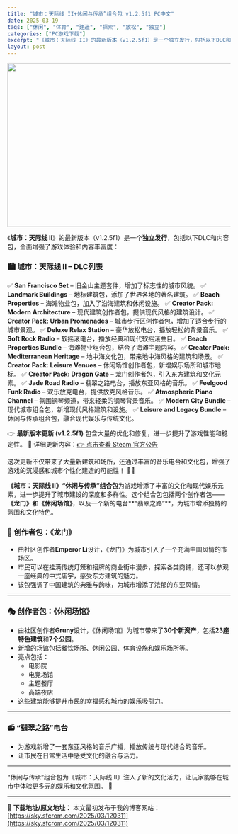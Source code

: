 ```yaml
---
title: "城市：天际线 II+休闲与传承”组合包 v1.2.5f1 PC中文"
date: 2025-03-19
tags: ["休闲", "体育", "建造", "探索", "放松", "独立"]
categories: ["PC游戏下载"]
excerpt: "《城市：天际线 II》的最新版本（v1.2.5f1）是一个独立发行，包括以下DLC和内容包，全面增强了游戏体验和内容丰富度： 🏙️ 城市：天际线 II – DLC列表 ✅ San Francisco Set – 旧金山主题套件，增加了标志性的城市风貌。 ✅ Landmark Buildings – &hellip;"
layout: post
---
```


<img class="aligncenter size-full wp-image-120312" src="https://sky.sfcrom.com/wp-content/uploads/2025/03/2025031901245656.webp" alt="" width="660" height="370" />

《<strong>城市：天际线 II</strong>》的最新版本（v1.2.5f1）是一个<strong>独立发行</strong>，包括以下DLC和内容包，全面增强了游戏体验和内容丰富度：
<h3>🏙️ <strong>城市：天际线 II – DLC列表</strong></h3>
✅ <strong>San Francisco Set</strong> – 旧金山主题套件，增加了标志性的城市风貌。
✅ <strong>Landmark Buildings</strong> – 地标建筑包，添加了世界各地的著名建筑。
✅ <strong>Beach Properties</strong> – 海滩物业包，加入了沿海建筑和休闲设施。
✅ <strong>Creator Pack: Modern Architecture</strong> – 现代建筑创作者包，提供现代风格的建筑设计。
✅ <strong>Creator Pack: Urban Promenades</strong> – 城市步行区创作者包，增加了适合步行的城市景观。
✅ <strong>Deluxe Relax Station</strong> – 豪华放松电台，播放轻松的背景音乐。
✅ <strong>Soft Rock Radio</strong> – 软摇滚电台，播放经典和现代软摇滚曲目。
✅ <strong>Beach Properties Bundle</strong> – 海滩物业组合包，结合了海滩主题内容。
✅ <strong>Creator Pack: Mediterranean Heritage</strong> – 地中海文化包，带来地中海风格的建筑和场景。
✅ <strong>Creator Pack: Leisure Venues</strong> – 休闲场馆创作者包，新增娱乐场所和城市地标。
✅ <strong>Creator Pack: Dragon Gate</strong> – 龙门创作者包，引入东方建筑和文化元素。
✅ <strong>Jade Road Radio</strong> – 翡翠之路电台，播放东亚风格的音乐。
✅ <strong>Feelgood Funk Radio</strong> – 欢乐放克电台，提供放克风格音乐。
✅ <strong>Atmospheric Piano Channel</strong> – 氛围钢琴频道，带来轻柔的钢琴背景音乐。
✅ <strong>Modern City Bundle</strong> – 现代城市组合包，新增现代风格建筑和设施。
✅ <strong>Leisure and Legacy Bundle</strong> – 休闲与传承组合包，融合现代娱乐与传统文化。

👉 <strong>最新版本更新 (v1.2.5f1)</strong> 包含大量的优化和修复，进一步提升了游戏性能和稳定性。
🔗 详细更新内容：<a href="https://store.steampowered.com/news/?appids=949230" target="_blank" rel="noopener">👉 点击查看 Steam 官方公告</a>

这次更新不仅带来了大量新建筑和场所，还通过丰富的音乐电台和文化包，增强了游戏的沉浸感和城市个性化建造的可能性！ 🚀🌆

<strong>《城市：天际线 II》“休闲与传承”组合包</strong>为游戏增添了丰富的文化和现代娱乐元素，进一步提升了城市建设的深度和多样性。这个组合包包括两个创作者包——<strong>《龙门》和《休闲场馆》</strong>，以及一个新的电台**“翡翠之路”**，为城市增添独特的氛围和文化特色。
<h3>🏮 <strong>创作者包：《龙门》</strong></h3>
<ul>
 	<li>由社区创作者<strong>Emperor Li</strong>设计，《龙门》为城市引入了一个充满中国风情的市场区。</li>
 	<li>市民可以在挂满传统灯笼和招牌的商业街中漫步，探索各类商铺，还可以参观一座经典的中式庙宇，感受东方建筑的魅力。</li>
 	<li>该包强调了中国建筑的典雅与韵味，为城市增添了浓郁的东亚风情。</li>
</ul>

<hr />

<h3>🎭 <strong>创作者包：《休闲场馆》</strong></h3>
<ul>
 	<li>由社区创作者<strong>Gruny</strong>设计，《休闲场馆》为城市带来了<strong>30个新资产</strong>，包括<strong>23座特色建筑</strong>和<strong>7个公园</strong>。</li>
 	<li>新增的场馆包括餐饮场所、休闲公园、体育设施和娱乐场所等。</li>
 	<li>亮点包括：
<ul>
 	<li>电影院</li>
 	<li>电竞场馆</li>
 	<li>主题餐厅</li>
 	<li>高端夜店</li>
</ul>
</li>
 	<li>这些建筑能够提升市民的幸福感和城市的娱乐吸引力。</li>
</ul>

<hr />

<h3>📻 <strong>“翡翠之路”电台</strong></h3>
<ul>
 	<li>为游戏新增了一套东亚风格的音乐广播，播放传统与现代结合的音乐。</li>
 	<li>让市民在日常生活中感受文化的融合与活力。</li>
</ul>

<hr />

“休闲与传承”组合包为《城市：天际线 II》注入了新的文化活力，让玩家能够在城市中体验更多元的娱乐和文化氛围。 🌆

---
📖 **下载地址/原文地址：** 本文最初发布于我的博客网站：[https://sky.sfcrom.com/2025/03/120311](https://sky.sfcrom.com/2025/03/120311)
